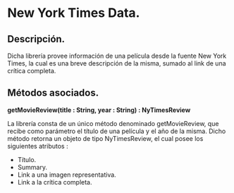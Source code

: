 # New York Times Data.

## Descripción.
Dicha librería provee información de una película desde la fuente New York Times, la cual es una breve descripción de la misma, sumado al link de  una crítica completa.

## Métodos asociados.
**getMovieReview(title : String, year : String) : NyTimesReview**

La librería consta de un único método denominado getMovieReview, que recibe como parámetro el título de una película y el año de la misma. Dicho método retorna un objeto de tipo NyTimesReview, el cual posee los siguientes atributos : <br>
- Título.<br>
- Summary.<br>
- Link a una imagen representativa.<br>
- Link a la crítica completa.<br>





